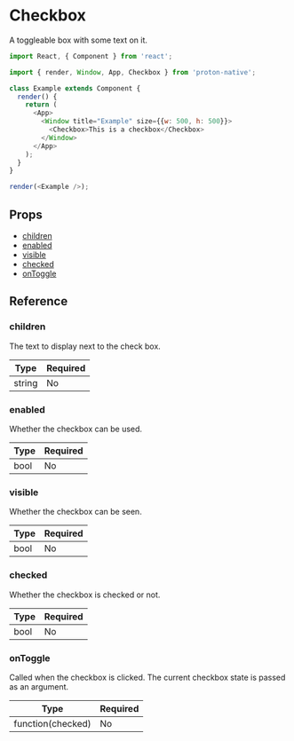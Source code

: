 # Checkbox

A toggleable box with some text on it.

```javascript
import React, { Component } from 'react';

import { render, Window, App, Checkbox } from 'proton-native';

class Example extends Component {
  render() {
    return (
      <App>
        <Window title="Example" size={{w: 500, h: 500}}>
          <Checkbox>This is a checkbox</Checkbox>
        </Window>
      </App>
    );
  }
}

render(<Example />);
```

## Props

- [children](#children)
- [enabled](#enabled)
- [visible](#visible)
- [checked](#checked)
- [onToggle](#onToggle)

## Reference

### children

The text to display next to the check box.

| **Type** | **Required** |
| --- | --- |
| string | No |

### enabled

Whether the checkbox can be used.

| **Type** | **Required** |
| --- | --- |
| bool | No |

### visible

Whether the checkbox can be seen.

| **Type** | **Required** |
| --- | --- |
| bool | No |

### checked

Whether the checkbox is checked or not.

| **Type** | **Required** |
| --- | --- |
| bool | No |

### onToggle

Called when the checkbox is clicked. The current checkbox state is passed as an argument.

| **Type** | **Required** |
| --- | --- |
| function(checked) | No |